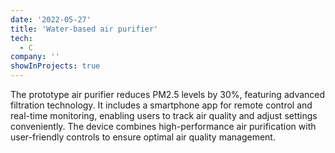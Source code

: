 ```yaml
---
date: '2022-05-27'
title: 'Water-based air purifier'
tech:
  - C
company: ''
showInProjects: true
---
```


The prototype air purifier reduces PM2.5 levels by 30%, featuring advanced filtration technology. It includes a smartphone app for remote control and real-time monitoring, enabling users to track air quality and adjust settings conveniently. The device combines high-performance air purification with user-friendly controls to ensure optimal air quality management.

